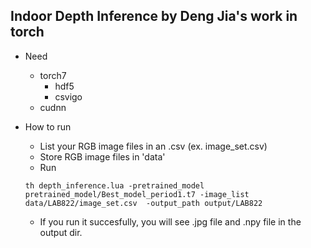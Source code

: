 ## Indoor Depth Inference by Deng Jia's work in torch

- Need 
	- torch7
		- hdf5
		- csvigo
	- cudnn

- How to run 
	- List your RGB image files in an .csv (ex. image_set.csv)
	- Store RGB image files in 'data'
	- Run
	```
	th depth_inference.lua -pretrained_model pretrained_model/Best_model_period1.t7 -image_list data/LAB822/image_set.csv  -output_path output/LAB822

	``` 
	- If you run it succesfully, you will see .jpg file and .npy file in the output dir.
